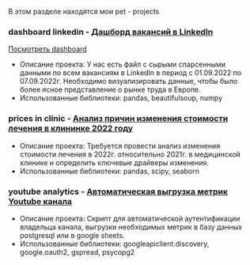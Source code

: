 В этом разделе находятся мои pet - projects <br>

### dashboard linkedin - <a href='https://github.com/gilmanov-ma/pet_projects/tree/main/dashboard%20linkedin'> Дашборд вакансий в LinkedIn </a> <br>

 <a href='https://public.tableau.com/views/linkedin_16633158968230/Dashboard1?:language=en-US&:display_count=n&:origin=viz_share_link'> Посмотреть dashboard   </a> <br>
- Описание проекта: У нас есть файл с сырыми спарсенными данными по всем вакансиям в LinkedIn в период с 01.09.2022 по 07.09.2022г. Необходимо визуализировать данные, чтобы было более ясное представление о рынке труда в Европе.<br>
- Использованные библиотеки: pandas, beautifulsoup, numpy<br>


### prices in clinic - <a href='https://github.com/gilmanov-ma/pet_projects/blob/main/prices%20in%20clinic'> Анализ причин изменения стоимости лечения в клининке 2022 году </a> <br>

- Описание проекта: Требуется провести анализ изменения стоимости лечения в 2022г. относительно 2021г. в медицинской клинике и определить ключевые драйверы изменения.<br>
- Использованные библиотеки: pandas, scipy, seaborn<br>

### youtube analytics - <a href='https://github.com/gilmanov-ma/pet_projects/tree/main/youtube%20analytics'> Автоматическая выгрузка метрик Youtube канала </a> <br>

- Описание проекта: Скрипт для автоматической аутентификации владельца канала, выгрузки необходимых метрик в базу данных postgresql или в google sheets.<br>
- Использованные библиотеки: googleapiclient.discovery, google.oauth2, gspread, psycopg2<br>
